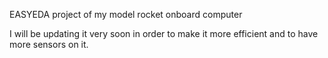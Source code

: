 EASYEDA project of my model rocket onboard computer

I will be updating it very soon in order to make it more efficient and to have more sensors on it.
